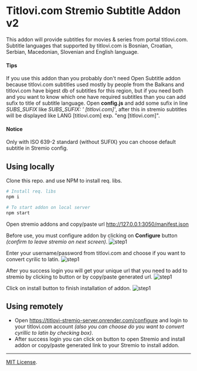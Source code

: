 # Titlovi.com Stremio Subtitle Addon v2

This addon will provide subtitles for movies & series from portal titlovi.com.
Subtitle languages that supported by titlovi.com is Bosnian, Croatian, Serbian, Macedonian, Slovenian and English language.

#### Tips
If you use this addon than you probably don't need Open Subtitle addon because titlovi.com subtitles used mostly by people from the Balkans and titlovi.com have bigest db of subtitles for this region, but if you need both and you want to know which one have required subtitles than you can add sufix to title of subtitle language. Open **config.js** and add some sufix in line *SUBS_SUFIX* like *SUBS_SUFIX: ' [titlovi.com]'*, after this in stremio subtitles will be displayed like LANG [titlovi.com] exp. "eng [titlovi.com]".

#### Notice
Only with ISO 639-2 standard (without SUFIX) you can choose default subtitle in Stremio config.

## Using locally

Clone this repo. and use NPM to install req. libs.

```bash
# Install req. libs
npm i

# To start addon on local server
npm start
```

Open stremio addons and copy/paste url http://127.0.0.1:3050/manifest.json

Before use, you must configure addon by clicking on **Configure** button *(confirm to leave stremio on next screen)*.
![step1](https://titlovi-stremio-server.onrender.com/install/1.png)

Enter your username/password from titlovi.com and choose if you want to convert cyrilic to latin.
![step1](https://titlovi-stremio-server.onrender.com/install/3.png)

After you success login you will get your unique url that you need to add to stremio by clicking to button or by copy/paste generated url.
![step1](https://titlovi-stremio-server.onrender.com/install/4.png)

Click on install button to finish installation of addon.
![step1](https://titlovi-stremio-server.onrender.com/install/5.png)

## Using remotely

- Open https://titlovi-stremio-server.onrender.com/configure and login to your titlovi.com account *(also you can choose do you want to convert cyrillic to latin by checking box)*.
- After success login you can click on button to open Stremio and install addon or copy/paste generated link to your Stremio to install addon.

___
[MIT License](https://mit-license.org/).
